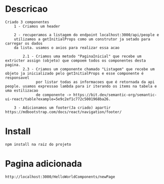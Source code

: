 
# Descricao
    
    Criado 3 componentes
        1 - Criamos um header
        
        2 - recuperamos a listagem do endpoint localhost:3000/api/people e 
        utilizamos a getInitialProps como um construtor ja setado para carregar os dados
        da lista. usamos o axios para realizar essa acao
        
            2.1 - Criamos uma metodo "PaginaInicial" que recebe um extricter assign (objeto) que compoem todos os componentes desta pagina.
            2.3 - Criamos um componente chamado "Listagem" que recebe um objeto ja inicializado pelo getInitialProps e esse componente é responsavel
                  por listar todas as informacoes que é retornada da api people. usamos expressao lambda para ir iterando os items na tabela e uma estilizacao
                  de componente -> https://bit.dev/semantic-org/semantic-ui-react/table?example=5e9c2ef1c772c5001968ba26.
                  
        3 - Adicionamos um footer(Ja criado) apartir https://mdbootstrap.com/docs/react/navigation/footer/
        
# Install
    npm install na raiz do projeto
 
# Pagina adicionada
    http://localhost:3000/HelloWorldComponents/newPage
   
